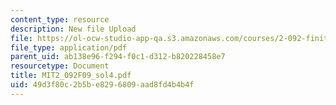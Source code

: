 ```yaml
---
content_type: resource
description: New file Upload
file: https://ol-ocw-studio-app-qa.s3.amazonaws.com/courses/2-092-finite-element-analysis-of-solids-and-fluids-i-fall-2009/49d3f80c2b5be8296809aad8fd4b4b4f_MIT2_092F09_sol4.pdf
file_type: application/pdf
parent_uid: ab138e96-f294-f0c1-d312-b820228458e7
resourcetype: Document
title: MIT2_092F09_sol4.pdf
uid: 49d3f80c-2b5b-e829-6809-aad8fd4b4b4f
---
```

